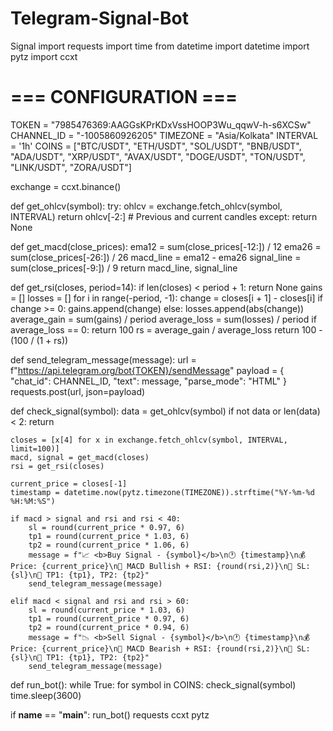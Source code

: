 # Telegram-Signal-Bot
Signal
import requests
import time
from datetime import datetime
import pytz
import ccxt

# === CONFIGURATION ===
TOKEN = "7985476369:AAGGsKPrKDxVssHOOP3Wu_qqwV-h-s6XCSw"
CHANNEL_ID = "-1005860926205"
TIMEZONE = "Asia/Kolkata"
INTERVAL = '1h'
COINS = ["BTC/USDT", "ETH/USDT", "SOL/USDT", "BNB/USDT", "ADA/USDT", "XRP/USDT", "AVAX/USDT", "DOGE/USDT", "TON/USDT", "LINK/USDT", "ZORA/USDT"]

exchange = ccxt.binance()

def get_ohlcv(symbol):
    try:
        ohlcv = exchange.fetch_ohlcv(symbol, INTERVAL)
        return ohlcv[-2:]  # Previous and current candles
    except:
        return None

def get_macd(close_prices):
    ema12 = sum(close_prices[-12:]) / 12
    ema26 = sum(close_prices[-26:]) / 26
    macd_line = ema12 - ema26
    signal_line = sum(close_prices[-9:]) / 9
    return macd_line, signal_line

def get_rsi(closes, period=14):
    if len(closes) < period + 1:
        return None
    gains = []
    losses = []
    for i in range(-period, -1):
        change = closes[i + 1] - closes[i]
        if change >= 0:
            gains.append(change)
        else:
            losses.append(abs(change))
    average_gain = sum(gains) / period
    average_loss = sum(losses) / period
    if average_loss == 0:
        return 100
    rs = average_gain / average_loss
    return 100 - (100 / (1 + rs))

def send_telegram_message(message):
    url = f"https://api.telegram.org/bot{TOKEN}/sendMessage"
    payload = {
        "chat_id": CHANNEL_ID,
        "text": message,
        "parse_mode": "HTML"
    }
    requests.post(url, json=payload)

def check_signal(symbol):
    data = get_ohlcv(symbol)
    if not data or len(data) < 2:
        return

    closes = [x[4] for x in exchange.fetch_ohlcv(symbol, INTERVAL, limit=100)]
    macd, signal = get_macd(closes)
    rsi = get_rsi(closes)

    current_price = closes[-1]
    timestamp = datetime.now(pytz.timezone(TIMEZONE)).strftime("%Y-%m-%d %H:%M:%S")

    if macd > signal and rsi and rsi < 40:
        sl = round(current_price * 0.97, 6)
        tp1 = round(current_price * 1.03, 6)
        tp2 = round(current_price * 1.06, 6)
        message = f"📈 <b>Buy Signal - {symbol}</b>\n🕐 {timestamp}\n💰 Price: {current_price}\n🧠 MACD Bullish + RSI: {round(rsi,2)}\n🛑 SL: {sl}\n🎯 TP1: {tp1}, TP2: {tp2}"
        send_telegram_message(message)

    elif macd < signal and rsi and rsi > 60:
        sl = round(current_price * 1.03, 6)
        tp1 = round(current_price * 0.97, 6)
        tp2 = round(current_price * 0.94, 6)
        message = f"📉 <b>Sell Signal - {symbol}</b>\n🕐 {timestamp}\n💰 Price: {current_price}\n🧠 MACD Bearish + RSI: {round(rsi,2)}\n🛑 SL: {sl}\n🎯 TP1: {tp1}, TP2: {tp2}"
        send_telegram_message(message)

def run_bot():
    while True:
        for symbol in COINS:
            check_signal(symbol)
        time.sleep(3600)

if __name__ == "__main__":
    run_bot()
    requests
ccxt
pytz
